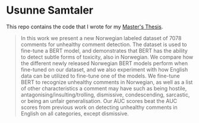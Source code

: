 # Usunne Samtaler
This repo contains the code that I wrote for my [Master's Thesis](https://munin.uit.no/handle/10037/21853). 
> In this work we present a new Norwegian labeled dataset of 7078 comments for unhealthy comment detection. The dataset is used to fine-tune a BERT model, and demonstrates that BERT has the ability to detect subtle forms of toxicity, also in Norwegian. We compare how the different newly released Norwegian BERT models perform when fine-tuned on our dataset, and we also experiment with how English data can be utilized to fine-tune one of the models. We fine-tune BERT to recognize unhealthy comments in Norwegian, as well as a list of other characteristics a comment may have such as being hostile, antagonising/insulting/trolling, dismissive, condescending, sarcastic, or being an unfair generalisation. Our AUC scores beat the AUC scores from previous work on detecting unhealthy comments in English on all categories, except dismissive.
